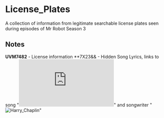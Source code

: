 License_Plates
==============

A collection of information from legitimate searchable license plates seen during episodes of Mr Robot Season 3

 
Notes
-----

**UVM7482** - License information
**7X23&&    - Hidden Song Lyrics, links to song "![Taxi](https://www.azlyrics.com/lyrics/harrychapin/taxi.html)"  and songwriter "![Harry_Chaplin](https://en.wikipedia.org/wiki/Harry_Chapin)"

